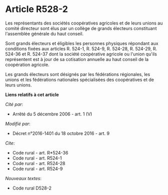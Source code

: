 # Article R528-2

Les représentants des sociétés coopératives agricoles et de leurs unions au comité directeur sont élus par un collège de
grands électeurs constituant l'assemblée générale du haut conseil. 

Sont grands électeurs et éligibles les personnes physiques répondant aux conditions fixées aux articles R. 524-1, R. 524-9,
R. 524-28, R. 524-29, R. 524-36 et R. 524-37 dont la société coopérative agricole ou l'union qu'ils représentent est à jour
de sa cotisation annuelle au haut conseil de la coopération agricole. 

Les grands électeurs sont désignés par les fédérations régionales, les unions et les fédérations nationales spécialisées des
coopératives et de leurs unions.

**Liens relatifs à cet article**

_Cité par_:

  - Arrêté du 5 décembre 2006 - art. 1 (V)

_Modifié par_:

  - Décret n°2016-1401 du 18 octobre 2016 - art. 9

_Cite_:

  - Code rural - art. R*524-36
  - Code rural - art. R524-1
  - Code rural - art. R524-28
  - Code rural - art. R524-9

_Nouveaux textes_:

  - Code rural D528-2
